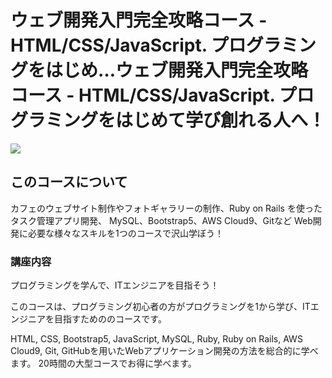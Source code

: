# ウェブ開発入門完全攻略コース - HTML/CSS/JavaScript. プログラミングをはじめ…ウェブ開発入門完全攻略コース - HTML/CSS/JavaScript. プログラミングをはじめて学び創れる人へ！

<a href="https://www.udemy.com/course/web-application-development/"><img src="./images/screenshot.png /"></a>

## このコースについて
カフェのウェブサイト制作やフォトギャラリーの制作、Ruby on Rails を使ったタスク管理アプリ開発、 MySQL、Bootstrap5、AWS Cloud9、Gitなど
Web開発に必要な様々なスキルを1つのコースで沢山学ぼう！

### 講座内容
プログラミングを学んで、ITエンジニアを目指そう！

このコースは、プログラミング初心者の方がプログラミングを1から学び、ITエンジニアを目指すためののコースです。

HTML, CSS, Bootstrap5, JavaScript, MySQL, Ruby, Ruby on Rails, AWS Cloud9, Git, GitHubを用いたWebアプリケーション開発の方法を総合的に学べます。
20時間の大型コースでお得に学べます。
